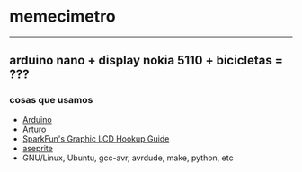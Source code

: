# memecimetro
---
## arduino nano + display nokia 5110 + bicicletas = ???

### cosas que usamos
- [Arduino](https://www.arduino.cc/)
- [Arturo](https://github.com/scottdarch/Arturo)
- [SparkFun's Graphic LCD Hookup Guide](https://learn.sparkfun.com/tutorials/graphic-lcd-hookup-guide)
- [aseprite](https://github.com/aseprite/aseprite)
- GNU/Linux, Ubuntu, gcc-avr, avrdude, make, python, etc
